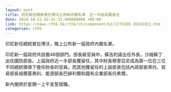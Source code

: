 ```yaml
---
layout: post
title: 印尼新任總統普拉博沃公布新內閣名單　近一半部長獲留任
date: 2024-10-21 02:41:33.000000000 +08:00
link: https://news.rthk.hk/rthk/ch/component/k2/1775390-20241021.htm
categories: rthk
---
```


印尼新任總統普拉博沃，晚上公布新一屆政府內閣名單。

印尼新一屆政府共設置48個部門。部長級官員中，蘇吉約諾出任外長，沙姆蘇丁出任國防部長。上屆政府近一半部長獲留任，其中財長穆里亞尼成為第一位在三位不同總統領導下擔任財長的官員。而其他獲留任的上屆部長包括內政部長蒂托、貿易部長祖爾基弗利、能源部長巴赫利爾和國有企業部長托希爾。

新內閣將於星期一上午宣誓就職。
